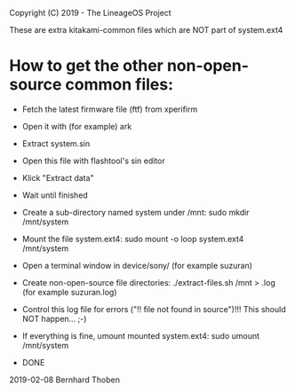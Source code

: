 Copyright (C) 2019 - The LineageOS Project

These are extra kitakami-common files which are NOT part of system.ext4

How to get the other non-open-source common files:
==================================================

- Fetch the latest firmware file (ftf) from xperifirm
- Open it with (for example) ark
- Extract system.sin
- Open this file with flashtool's sin editor
- Klick "Extract data"
- Wait until finished
- Create a sub-directory named system under /mnt:
  sudo mkdir /mnt/system
- Mount the file system.ext4:
  sudo mount -o loop system.ext4 /mnt/system
- Open a terminal window in device/sony/<name of device> (for example suzuran)
- Create non-open-source file directories:
  ./extract-files.sh /mnt > <name of device>.log (for example suzuran.log)
- Control this log file for errors ("!! file not found in source")!!!
  This should NOT happen... ;-)
- If everything is fine, umount mounted system.ext4:
  sudo umount /mnt/system

- DONE

2019-02-08 Bernhard Thoben

